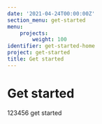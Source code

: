```yaml
---
date: '2021-04-24T00:00:00Z'
section_menu: get-started
menu:
    projects:
        weight: 100
identifier: get-started-home
project: get-started
title: Get started
---
```


# Get started

123456 get started
